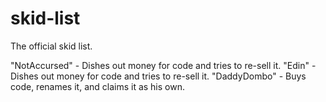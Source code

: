 # skid-list
The official skid list.

"NotAccursed" - Dishes out money for code and tries to re-sell it.
"Edin" - Dishes out money for code and tries to re-sell it.
"DaddyDombo" - Buys code, renames it, and claims it as his own.
